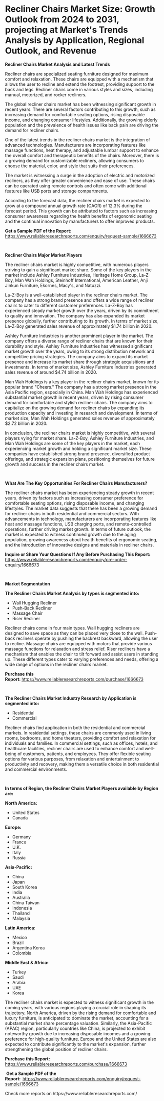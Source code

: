 <p><h1>Recliner Chairs Market Size: Growth Outlook from 2024 to 2031, projecting at Market's Trends Analysis by Application, Regional Outlook, and Revenue</h1></p><p><strong>Recliner Chairs Market Analysis and Latest Trends</strong></p>
<p><p>Recliner chairs are specialized seating furniture designed for maximum comfort and relaxation. These chairs are equipped with a mechanism that allows the user to recline and extend the footrest, providing support to the back and legs. Recliner chairs come in various styles and sizes, including manual, motorized, and rocker recliners.</p><p>The global recliner chairs market has been witnessing significant growth in recent years. There are several factors contributing to this growth, such as increasing demand for comfortable seating options, rising disposable income, and changing consumer lifestyles. Additionally, the growing elderly population and the prevalence of health issues like back pain are driving the demand for recliner chairs.</p><p>One of the latest trends in the recliner chairs market is the integration of advanced technologies. Manufacturers are incorporating features like massage functions, heat therapy, and adjustable lumbar support to enhance the overall comfort and therapeutic benefits of the chairs. Moreover, there is a growing demand for customizable recliners, allowing consumers to choose the material, color, and style that suits their preferences.</p><p>The market is witnessing a surge in the adoption of electric and motorized recliners, as they offer greater convenience and ease of use. These chairs can be operated using remote controls and often come with additional features like USB ports and storage compartments.</p><p>According to the forecast data, the recliner chairs market is expected to grow at a compound annual growth rate (CAGR) of 12.3% during the forecast period. This growth can be attributed to factors such as increasing consumer awareness regarding the health benefits of ergonomic seating and the continual innovation by manufacturers to offer improved products.</p></p>
<p><strong>Get a Sample PDF of the Report:&nbsp;</strong> <a href="https://www.reliableresearchreports.com/enquiry/request-sample/1666673">https://www.reliableresearchreports.com/enquiry/request-sample/1666673</a></p>
<p>&nbsp;</p>
<p><strong>Recliner Chairs Major Market Players</strong></p>
<p><p>The recliner chairs market is highly competitive, with numerous players striving to gain a significant market share. Some of the key players in the market include Ashley Furniture Industries, Heritage Home Group, La-Z-Boy, Man Wah Holdings, Steinhoff International, American Leather, Anji Jinkun Furniture, Ekornes, Macy's, and Natuzzi.</p><p>La-Z-Boy is a well-established player in the recliner chairs market. The company has a strong brand presence and offers a wide range of recliner chairs to cater to different customer preferences. La-Z-Boy has experienced steady market growth over the years, driven by its commitment to quality and innovation. The company has also expanded its market presence globally, further contributing to its growth. In terms of market size, La-Z-Boy generated sales revenue of approximately $1.74 billion in 2020.</p><p>Ashley Furniture Industries is another prominent player in the market. The company offers a diverse range of recliner chairs that are known for their durability and style. Ashley Furniture Industries has witnessed significant market growth over the years, owing to its strong distribution network and competitive pricing strategies. The company aims to expand its market presence and increase its market share through strategic acquisitions and investments. In terms of market size, Ashley Furniture Industries generated sales revenue of around $4.74 billion in 2020.</p><p>Man Wah Holdings is a key player in the recliner chairs market, known for its popular brand "Cheers." The company has a strong market presence in the Asia Pacific region, especially in China. Man Wah Holdings has experienced substantial market growth in recent years, driven by rising consumer demand for comfortable and stylish recliner chairs. The company aims to capitalize on the growing demand for recliner chairs by expanding its production capacity and investing in research and development. In terms of market size, Man Wah Holdings generated sales revenue of approximately $2.72 billion in 2020.</p><p>In conclusion, the recliner chairs market is highly competitive, with several players vying for market share. La-Z-Boy, Ashley Furniture Industries, and Man Wah Holdings are some of the key players in the market, each experiencing market growth and holding a significant market size. These companies have established strong brand presence, diversified product offerings, and strategic expansion plans, positioning themselves for future growth and success in the recliner chairs market.</p></p>
<p>&nbsp;</p>
<p><strong>What Are The Key Opportunities For Recliner Chairs Manufacturers?</strong></p>
<p><p>The recliner chairs market has been experiencing steady growth in recent years, driven by factors such as increasing consumer preference for comfortable seating options, rising disposable income, and changing lifestyles. The market data suggests that there has been a growing demand for recliner chairs in both residential and commercial sectors. With advancements in technology, manufacturers are incorporating features like heat and massage functions, USB charging ports, and remote-controlled operations, further driving market growth. In terms of future outlook, the market is expected to witness continued growth due to the aging population, growing awareness about health benefits of ergonomic seating, and the introduction of innovative designs and materials in recliner chairs.</p></p>
<p><strong>Inquire or Share Your Questions If Any Before Purchasing This Report:</strong> <a href="https://www.reliableresearchreports.com/enquiry/pre-order-enquiry/1666673">https://www.reliableresearchreports.com/enquiry/pre-order-enquiry/1666673</a></p>
<p>&nbsp;</p>
<p><strong>Market Segmentation</strong></p>
<p><strong>The Recliner Chairs Market Analysis by types is segmented into:</strong></p>
<p><ul><li>Wall Hugging Recliner</li><li>Push-Back Recliner</li><li>Massage Chair</li><li>Riser Recliner</li></ul></p>
<p><p>Recliner chairs come in four main types. Wall hugging recliners are designed to save space as they can be placed very close to the wall. Push-back recliners operate by pushing the backrest backward, allowing the user to recline. Massage chairs are equipped with motors that provide various massage functions for relaxation and stress relief. Riser recliners have a mechanism that enables the chair to tilt forward and assist users in standing up. These different types cater to varying preferences and needs, offering a wide range of options in the recliner chairs market.</p></p>
<p><strong>Purchase this Report:&nbsp;</strong><a href="https://www.reliableresearchreports.com/purchase/1666673">https://www.reliableresearchreports.com/purchase/1666673</a></p>
<p>&nbsp;</p>
<p><strong>The Recliner Chairs Market Industry Research by Application is segmented into:</strong></p>
<p><ul><li>Residential</li><li>Commercial</li></ul></p>
<p><p>Recliner chairs find application in both the residential and commercial markets. In residential settings, these chairs are commonly used in living rooms, bedrooms, and home theaters, providing comfort and relaxation for individuals and families. In commercial settings, such as offices, hotels, and healthcare facilities, recliner chairs are used to enhance comfort and well-being of customers, patients, and employees. They offer flexible seating options for various purposes, from relaxation and entertainment to productivity and recovery, making them a versatile choice in both residential and commercial environments.</p></p>
<p>&nbsp;</p>
<p><strong>In terms of Region, the Recliner Chairs Market Players available by Region are:</strong></p>
<p>
    <p> <strong> North America: </strong>
        <ul>
            <li>United States</li>
            <li>Canada</li>
        </ul>
        </p> 
    <p> <strong> Europe: </strong>
        <ul>
            <li>Germany</li>
            <li>France</li>
            <li>U.K.</li>
            <li>Italy</li>
            <li>Russia</li>
        </ul>
        </p> 
    <p> <strong> Asia-Pacific: </strong>
        <ul>
            <li>China</li>
            <li>Japan</li>
            <li>South Korea</li>
            <li>India</li>
            <li>Australia</li>
            <li>China Taiwan</li>
            <li>Indonesia</li>
            <li>Thailand</li>
            <li>Malaysia</li>
        </ul>
        </p> 
    <p> <strong> Latin America: </strong>
        <ul>
            <li>Mexico</li>
            <li>Brazil</li>
            <li>Argentina Korea</li>
            <li>Colombia</li>
        </ul>
        </p> 
    <p> <strong> Middle East & Africa: </strong>
        <ul>
            <li>Turkey</li>
            <li>Saudi</li>
            <li>Arabia</li>
            <li>UAE</li>
            <li>Korea</li>
        </ul>
    </p>
    </p>
<p><p>The recliner chairs market is expected to witness significant growth in the coming years, with various regions playing a crucial role in shaping its trajectory. North America, driven by the rising demand for comfortable and luxury furniture, is anticipated to dominate the market, accounting for a substantial market share percentage valuation. Similarly, the Asia-Pacific (APAC) region, particularly countries like China, is projected to exhibit noteworthy growth due to increasing disposable incomes and a growing preference for high-quality furniture. Europe and the United States are also expected to contribute significantly to the market's expansion, further strengthening the global position of recliner chairs.</p></p>
<p><strong>Purchase this Report: </strong><a href="https://www.reliableresearchreports.com/purchase/1666673">https://www.reliableresearchreports.com/purchase/1666673</a></p>
<p>&nbsp;<strong>Get a Sample PDF of the Report:&nbsp;&nbsp;</strong><a href="https://www.reliableresearchreports.com/enquiry/request-sample/1666673">https://www.reliableresearchreports.com/enquiry/request-sample/1666673</a></p>
<p><strong></strong></p>
<p>Check more reports on https://www.reliableresearchreports.com/</p>